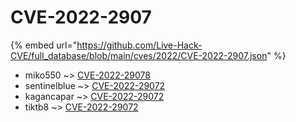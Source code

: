 # CVE-2022-2907
{% embed url="https://github.com/Live-Hack-CVE/full_database/blob/main/cves/2022/CVE-2022-2907.json" %}

* miko550 ~> [CVE-2022-29078](https://www.alice-snow.ru/2022/database/cve-2022-2907/cve-2022-29078-miko550)
* sentinelblue ~> [CVE-2022-29072](https://www.alice-snow.ru/2022/database/cve-2022-2907/cve-2022-29072-sentinelblue)
* kagancapar ~> [CVE-2022-29072](https://www.alice-snow.ru/2022/database/cve-2022-2907/cve-2022-29072-kagancapar)
* tiktb8 ~> [CVE-2022-29072](https://www.alice-snow.ru/2022/database/cve-2022-2907/cve-2022-29072-tiktb8)